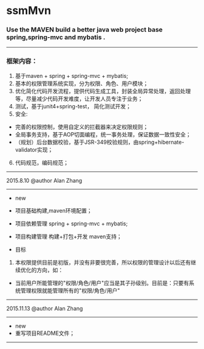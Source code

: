 # ssmMvn
### Use the MAVEN build a better java web project base spring,spring-mvc and mybatis .
***
### 框架内容：
1. 基于maven + spring + spring-mvc + mybatis;
2. 基本的权限管理系统实现，分为权限、角色、用户模块；
3. 优化简化代码开发流程，提供代码生成工具，封装全局异常处理，返回处理等，尽量减少代码开发难度，让开发人员专注于业务；
4. 测试，基于junit4+spring-test， 简化测试开发；
5. 安全:
 - 完善的权限控制，使用自定义的拦截器来决定权限规则；
 - 全局事务支持，基于AOP切面编程，统一事务处理，保证数据一致性安全；
 - （规划）后台数据校验，基于JSR-349校验规则，由spring+hibernate-validator实现；
6. 代码规范，编码规范；

-----------------------------------
2015.8.10
@author Alan Zhang
***********************************
* new
 * 项目基础构建,maven环境配置；
 * 项目依赖管理 spring + spring-mvc + mybatis;
 * 项目构建管理 构建+打包+开发 maven支持；
 
* 目标
 1. 本权限提供目前是初版，并没有非要很完善，所以权限的管理设计以后还有继续优化的方向，如：
  * 当前用户所能管理的"权限/角色/用户"应当是其子孙级别。目前是：只要有系统管理权限就能管理所有的"权限/角色/用户"

-----------------------------------
2015.11.13
@author Alan Zhang
***********************************
* new
 * 重写项目README文件；
-----------------------------------
